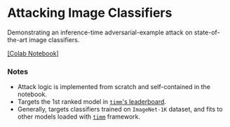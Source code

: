 # Attacking Image Classifiers

Demonstrating an inference-time adversarial-example attack on state-of-the-art image classifiers.

[[Colab Notebook]](https://colab.research.google.com/github/matanbt/demo-pgd/blob/main/demo-pgd.ipynb)

### Notes
- Attack logic is implemented from scratch and self-contained in the notebook.
- Targets the 1st ranked model in [`timm`'s leaderboard](https://huggingface.co/spaces/timm/leaderboard).
- Generally, targets classifiers trained on `ImageNet-1K` dataset, 
and fits to other models loaded with [`timm`](https://github.com/huggingface/pytorch-image-models) framework. 